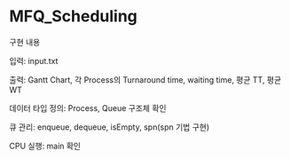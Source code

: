 # MFQ_Scheduling

구현 내용

입력: input.txt

출력: Gantt Chart, 각 Process의 Turnaround time, waiting time, 평균 TT, 평균 WT

데이터 타입 정의: Process, Queue 구조체 확인

큐 관리: enqueue, dequeue, isEmpty, spn(spn 기법 구현)

CPU 실행: main 확인
